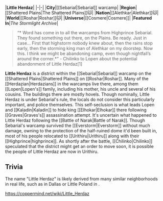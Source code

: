 |**Little Herdaz**|
|-|-|
|**City**|[[Sebarial\|Sebarial]] warcamp|
|**Region**|[[Shattered Plains\|The Shattered Plains]]🐱︎|
|**Nation**|[[Alethkar\|Alethkar]]🐱︎|
|**World**|[[Roshar\|Roshar]]🐱︎|
|**Universe**|[[Cosmere\|Cosmere]]|
|**Featured In**|*The Stormlight Archive*|

>“* Word has come in to all the warcamps from Highprince Sebarial. They found something out there, on the Plains. Be ready. Just in case... First that highstorm nobody knew about, then the rains stop early, then the storming king man of Alethkar on my doorstep. Now this. I think we might be abandoning camp, even though nightfall’s around the corner.*”
\- Chilinko to Lopen about the potential abandonment of Little Herdaz[1]


**Little Herdaz** is a district within the [[Sebarial\|Sebarial]] warcamp on the [[Shattered Plains\|Shattered Plains]] on [[Roshar\|Roshar]]. Many of the [[Herdazian\|Herdazians]] in the warcamps live there, among them [[Lopen\|Lopen's]] family, including his mother, his uncle and several of his cousins.
The buildings there are mostly hovels. Though nominally, Little Herdaz is under Sebarial's rule, the locals do not consider this particularly important, and police themselves. This self-seclusion is what leads Lopen and [[Kaladin\|Kaladin]] to hide king [[Elhokar\|Elhokar]] there following [[Graves\|Graves's]] assassination attempt.
It's uncertain what happened to Little Herdaz following the [[Battle of Narak\|Battle of Narak]]. Though Sebarial's warcamp survived the [[Everstorm\|Everstorm]] without much damage, owning to the protection of the half-ruined dome it'd been built in, most of his people relocated to [[Urithiru\|Urithiru]] along with their [[Highprince\|highprince]]. As shortly after the battle, [[Chilinko\|Chilinko]] speculated that the district might get an order to move soon, it is possible the people of Little Herdaz are now in Urithiru.

## Trivia
The name "Little Herdaz" is likely derived from many similar neighborhoods in real life, such as  in Dallas or Little Poland in .


https://coppermind.net/wiki/Little_Herdaz